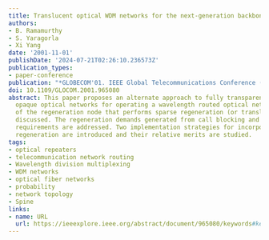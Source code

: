 ```yaml
---
title: Translucent optical WDM networks for the next-generation backbone networks
authors:
- B. Ramamurthy
- S. Yaragorla
- Xi Yang
date: '2001-11-01'
publishDate: '2024-07-21T02:26:10.236573Z'
publication_types:
- paper-conference
publication: "*GLOBECOM'01. IEEE Global Telecommunications Conference (Cat. No.01CH37270)*"
doi: 10.1109/GLOCOM.2001.965080
abstract: This paper proposes an alternate approach to fully transparent and fully
  opaque optical networks for operating a wavelength routed optical network. The architecture
  of the regeneration node that performs sparse regeneration (or translucency) is
  discussed. The regeneration demands generated from call blocking and signal quality
  requirements are addressed. Two implementation strategies for incorporating sparse
  regeneration are introduced and their relative merits are studied.
tags:
- optical repeaters
- telecommunication network routing
- Wavelength division multiplexing
- WDM networks
- optical fiber networks
- probability
- network topology
- Spine
links:
- name: URL
  url: https://ieeexplore.ieee.org/abstract/document/965080/keywords#keywords
---
```

